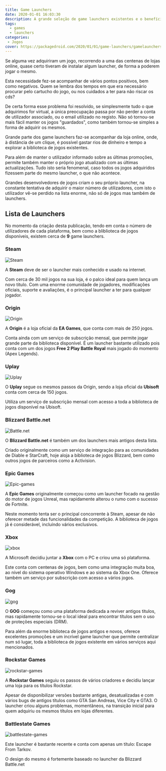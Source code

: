 ```yaml
---
title: Game Launchers
date: 2020-01-01 16:03:30
description: A grande seleção de game launchers existentes e o benefício, ou não, dos mesmos.
tags: 
  - games
  - launchers
categories: 
 - Jogos
cover: https://packagedroid.com/2020/01/01/game-launchers/gamelaunchers.png
---
```


Se alguma vez adquiriram um jogo, recorrendo a uma das centenas de lojas online, quase certo tiveram de instalar algum launcher, de forma a poderem jogar o mesmo.

Esta necessidade fez-se acompanhar de vários pontos positivos, bem como negativos.
Quem se lembra dos tempos em que era necessário procurar pelo cartucho do jogo, ou nos cuidados a ter para não riscar os cds?

De certa forma esse problema foi resolvido, se simplesmente tudo o que adquirimos for virtual, a única preocupação passa por não perder a conta de utilizador associado, ou o email utilizado no registo.
Não só tornou-se mais fácil manter os jogos "guardados", como também tornou-se simples a forma de adquirir os mesmos.

Grande parte dos game launchers faz-se acompanhar da loja online, onde, à distância de um clique, é possível gastar rios de dinheiro e tempo a explorar a biblioteca de jogos existentes.

Para além de manter o utilizador informado sobre as últimas promoções, permite também manter o próprio jogo atualizado com as últimas actualizações.
Tudo isto seria fenomenal, caso todos os jogos adquiridos fizessem parte do mesmo launcher, o que não acontece.

Grandes desenvolvedores de jogos criam o seu próprio launcher, na constante tentativa de adquirir o maior número de utilizadores, com isto o utilizador vê-se perdido na lista enorme, não só de jogos mas também de launchers.

## Lista de Launchers
No momento da criação desta publicação, tendo em conta o número de utilizadores de cada plataforma, bem como a bliblioteca de jogos disponíveis, existem cerca de **9** game launchers.

### Steam
![Steam](steam.jpg)

A **Steam** deve de ser o launcher mais conhecido e usado na internet. 

Com cerca de 30 mil jogos na sua loja, é o palco ideal para quem lança um novo titulo. Com uma enorme comunidade de jogadores, modificações oficiais, suporte e avaliações, é o principal launcher a ter para qualquer jogador.

### Origin
![Origin](origin.jpg)

A **Origin** é a loja oficial da **EA Games**, que conta com mais de 250 jogos.

Conta ainda com um serviço de subscrição mensal, que permite jogar grande parte da biblioteca disponível.
É um launcher bastante utilizado pois conta com um dos jogos **Free 2 Play Battle Royal** mais jogado do momento (Apex Legends).

### Uplay
![Uplay](uplay.jpg)

O **Uplay** segue os mesmos passos da Origin, sendo a loja oficial da **Ubisoft** conta com cerca de 150 jogos.

Utiliza um serviço de subscrição mensal com acesso a toda a biblioteca de jogos disponível na Ubisoft.

### Blizzard Battle.net
![Battle.net](blizzard.jpg)

O **Blizzard Battle.net** é também um dos launchers mais antigos desta lista.

Criado originalmente como um serviço de integração para as comunidades de Diable e StarCraft, hoje aloja a biblioteca de jogos Blizzard, bem como outros jogos de parceiros como a Activision.

### Epic Games
![Epic-games](epic.jpg)

A **Epic Games** originalmente começou como um launcher focado na gestão do motor de jogos Unreal, mas rapidamente alterou o rumo com o sucesso de Fortnite.

Neste momento tenta ser o principal concorrente à Steam, apesar de não oferecer metade das funcionalidades da competição.
A biblioteca de jogos já é considerável, incluíndo vários exclusivos.

### Xbox
![xbox](xbox.jpg)

A Microsoft decidiu juntar a **Xbox** com o PC e criou uma só plataforma. 

Este conta com centenas de jogos, bem como uma integração muita boa, ao nível do sistema operativo Windows e ao sistema da Xbox One.
Oferece também um serviço por subscrição com acesso a vários jogos.

### Gog
![gog](gog.jpg)

O **GOG** começou como uma plataforma dedicada a reviver antigos titulos, mas rapidamente tornou-se o local ideal para encontrar títulos sem o uso de proteções especiais (DRM).

Para além da enorme biblioteca de jogos antigos e novos, oferece excelentes promoções e um incrível game launcher que permite centralizar num só lugar, toda a biblioteca de jogos existente em vários serviços aqui mencionados.

### Rockstar Games
![rockstar-games](rockstar.jpg)

A **Rockstar Games** seguiu os passos de vários criadores e decidiu lançar uma loja para os títulos Rockstar.

Apesar de disponibilizar versões bastante antigas, desatualizadas e com vários bugs de antigos títulos como GTA San Andreas, Vice City e GTA3.
O launcher criou alguns problemas, momentâneos, na transição inicial para quem adquiriu os mesmos títulos em lojas diferentes.

### Battlestate Games
![battlestate-games](battlestate.jpg)

Este launcher é bastante recente e conta com apenas um título: Escape From Tarkov.

O design do mesmo é fortemente baseado no launcher da Blizzard Battle.net



